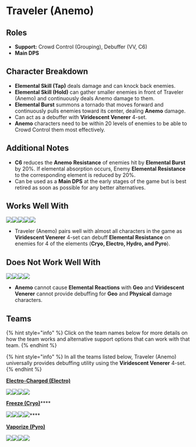 # Traveler (Anemo)

## Roles

* **Support:** Crowd Control (Grouping), Debuffer (VV, C6)
* **Main DPS**

## Character Breakdown

* **Elemental Skill (Tap)** deals damage and can knock back enemies.
* **Elemental Skill (Hold)** can gather smaller enemies in front of Traveler (Anemo) and continuously deals Anemo damage to them.
* **Elemental Burst** summons a tornado that moves forward and continuously pulls enemies toward its center, dealing **Anemo** damage.
* Can act as a debuffer with **Viridescent Venerer** 4-set.
* **Anemo** characters need to be within 20 levels of enemies to be able to Crowd Control them most effectively.

## Additional Notes

* **C6** reduces the **Anemo** **Resistance** of enemies hit by **Elemental Burst** by 20%. If elemental absorption occurs, Enemy **Elemental Resistance** to the corresponding element is reduced by 20%.
* Can be used as a **Main DPS** at the early stages of the game but is best retired as soon as possible for any better alternatives.

## Works Well With

![](../../.gitbook/assets/Element\_Anemo.webp)![](../../.gitbook/assets/Element\_Cryo.webp)![](../../.gitbook/assets/Element\_Electro.webp)![](../../.gitbook/assets/Element\_Hydro.webp)![](../../.gitbook/assets/Element\_Pyro.webp)

* Traveler (Anemo) pairs well with almost all characters in the game as **Viridescent Venerer** 4-set can debuff **Elemental Resistance** on enemies for 4 of the elements (**Cryo, Electro, Hydro, and Pyro**).

## Does Not Work Well With

![](../../.gitbook/assets/Element\_Geo.webp)![](../../.gitbook/assets/UI\_AvatarIcon\_Eula.png)![](../../.gitbook/assets/UI\_AvatarIcon\_Razor.png)![](../../.gitbook/assets/UI\_AvatarIcon\_Xinyan.png)

* **Anemo** cannot cause **Elemental Reactions** with **Geo** and **Viridescent Venerer** cannot provide debuffing for **Geo** and **Physical** damage characters.

## Teams

{% hint style="info" %}
Click on the team names below for more details on how the team works and alternative support options that can work with that team.
{% endhint %}

{% hint style="info" %}
In all the teams listed below, Traveler (Anemo) universally provides debuffing utility using the **Viridescent Venerer** 4-set.
{% endhint %}

[**Electro-Charged (Electro)**](../../teams/electro-charged.md)

![](../../.gitbook/assets/UI\_AvatarIcon\_Keqing.png)![](../../.gitbook/assets/UI\_AvatarIcon\_Xingqiu.png)![](../../.gitbook/assets/ui\_avataricon\_lumine\_anemo.png)![](../../.gitbook/assets/UI\_AvatarIcon\_Bennett.png)

[**Freeze (Cryo)**](https://genshinteambuilds.gitbook.io/teams/teams/freeze)****

****![](../../.gitbook/assets/UI\_AvatarIcon\_Ayaka.png)****![](../../.gitbook/assets/UI\_AvatarIcon\_Mona.png)****![](../../.gitbook/assets/ui\_avataricon\_lumine\_anemo.png)****![](../../.gitbook/assets/UI\_AvatarIcon\_Diona.png)****

[**Vaporize (Pyro)**](../../teams/reverse-vaporize.md)

![](../../.gitbook/assets/UI\_AvatarIcon\_Diluc.png)![](../../.gitbook/assets/UI\_AvatarIcon\_Xingqiu.png)![](../../.gitbook/assets/ui\_avataricon\_lumine\_anemo.png)![](../../.gitbook/assets/UI\_AvatarIcon\_Bennett.png)
